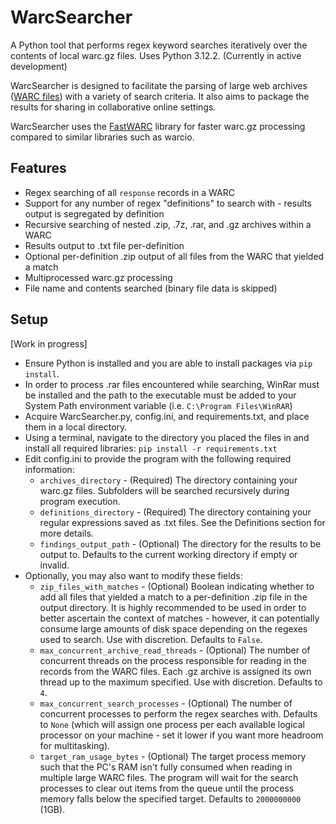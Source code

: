 # WarcSearcher
A Python tool that performs regex keyword searches iteratively over the contents of local warc.gz files. Uses Python 3.12.2. (Currently in active development)

WarcSearcher is designed to facilitate the parsing of large web archives ([WARC files](https://iipc.github.io/warc-specifications/specifications/warc-format/warc-1.1/)) with a variety of search criteria. It also aims to package the results for sharing in collaborative online settings.

WarcSearcher uses the [FastWARC](https://resiliparse.chatnoir.eu/en/latest/man/fastwarc.html) library for faster warc.gz processing compared to similar libraries such as warcio.

## Features

* Regex searching of all `response` records in a WARC
* Support for any number of regex "definitions" to search with - results output is segregated by definition
* Recursive searching of nested .zip, .7z, .rar, and .gz archives within a WARC
* Results output to .txt file per-definition
* Optional per-definition .zip output of all files from the WARC that yielded a match
* Multiprocessed warc.gz processing
* File name and contents searched (binary file data is skipped)

## Setup

[Work in progress]

* Ensure Python is installed and you are able to install packages via `pip install`.
* In order to process .rar files encountered while searching, WinRar must be installed and the path to the executable must be added to your System Path environment variable (i.e. `C:\Program Files\WinRAR`)
* Acquire WarcSearcher.py, config.ini, and requirements.txt, and place them in a local directory.
* Using a terminal, navigate to the directory you placed the files in and install all required libraries: `pip install -r requirements.txt`
* Edit config.ini to provide the program with the following required information:
  * `archives_directory` - (Required) The directory containing your warc.gz files. Subfolders will be searched recursively during program execution.
  * `definitions_directory` - (Required) The directory containing your regular expressions saved as .txt files. See the Definitions section for more details.
  * `findings_output_path` - (Optional) The directory for the results to be output to. Defaults to the current working directory if empty or invalid.
* Optionally, you may also want to modify these fields:
  * `zip_files_with_matches` - (Optional) Boolean indicating whether to add all files that yielded a match to a per-definition .zip file in the output directory. It is highly recommended to be used in order to better ascertain the context of matches - however, it can potentially consume large amounts of disk space depending on the regexes used to search. Use with discretion. Defaults to `False`.
  * `max_concurrent_archive_read_threads` - (Optional) The number of concurrent threads on the process responsible for reading in the records from the WARC files. Each .gz archive is assigned its own thread up to the maximum specified. Use with discretion. Defaults to `4`.
  * `max_concurrent_search_processes` - (Optional) The number of concurrent processes to perform the regex searches with. Defaults to `None` (which will assign one process per each available logical processor on your machine - set it lower if you want more headroom for multitasking).
  * `target_ram_usage_bytes` - (Optional) The target process memory such that the PC's RAM isn't fully consumed when reading in multiple large WARC files. The program will wait for the search processes to clear out items from the queue until the process memory falls below the specified target. Defaults to `2000000000` (1GB).
